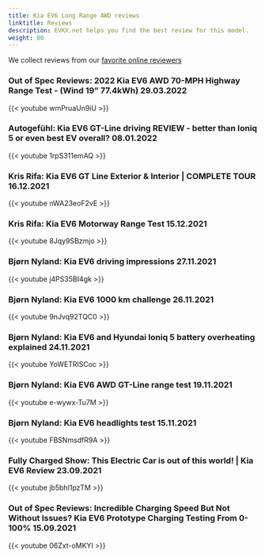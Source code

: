 ```yaml
---
title: Kia EV6 Long Range AWD reviews
linktitle: Reviews
description: EVKX.net helps you find the best review for this model. 
weight: 80
---
```

We collect reviews from our [favorite online reviewers](/guides/evreviewers/)

### Out of Spec Reviews: 2022 Kia EV6 AWD 70-MPH Highway Range Test - (Wind 19” 77.4kWh) 29.03.2022

{{< youtube wmPruaUn9iU >}}
### Autogefühl: Kia EV6 GT-Line driving REVIEW - better than Ioniq 5 or even best EV overall? 08.01.2022

{{< youtube 1rpS311emAQ >}}
### Kris Rifa: Kia EV6 GT Line Exterior & Interior | COMPLETE TOUR 16.12.2021

{{< youtube nWA23eoF2vE >}}
### Kris Rifa: Kia EV6 Motorway Range Test 15.12.2021

{{< youtube 8Jqy9SBzmjo >}}
### Bjørn Nyland: Kia EV6 driving impressions 27.11.2021

{{< youtube j4PS35BI4gk >}}
### Bjørn Nyland: Kia EV6 1000 km challenge 26.11.2021

{{< youtube 9nJvq92TQC0 >}}
### Bjørn Nyland: Kia EV6 and Hyundai Ioniq 5 battery overheating explained 24.11.2021

{{< youtube YoWETRlSCoc >}}
### Bjørn Nyland: Kia EV6 AWD GT-Line range test 19.11.2021

{{< youtube e-wywx-Tu7M >}}
### Bjørn Nyland: Kia EV6 headlights test 15.11.2021

{{< youtube FBSNmsdfR9A >}}
### Fully Charged Show: This Electric Car is out of this world! | Kia EV6 Review 23.09.2021

{{< youtube jb5bhI1pzTM >}}
### Out of Spec Reviews: Incredible Charging Speed But Not Without Issues? Kia EV6 Prototype Charging Testing From 0-100% 15.09.2021

{{< youtube 06Zxt-oMKYI >}}
